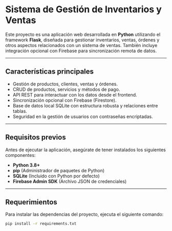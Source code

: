 # Sistema de Gestión de Inventarios y Ventas

Este proyecto es una aplicación web desarrollada en **Python** utilizando el framework **Flask**, diseñada para gestionar inventarios, ventas, órdenes y otros aspectos relacionados con un sistema de ventas. También incluye integración opcional con Firebase para sincronización remota de datos.

---

## **Características principales**
- Gestión de productos, clientes, ventas y órdenes.
- CRUD de productos, servicios y métodos de pago.
- API REST para interactuar con los datos desde el frontend.
- Sincronización opcional con Firebase (Firestore).
- Base de datos local SQLite con estructura robusta y relaciones entre tablas.
- Seguridad en la gestión de usuarios con contraseñas encriptadas.

---

## **Requisitos previos**
Antes de ejecutar la aplicación, asegúrate de tener instalados los siguientes componentes:

- **Python 3.8+**
- **pip** (Administrador de paquetes de Python)
- **SQLite** (Incluido con Python por defecto)
- **Firebase Admin SDK** (Archivo JSON de credenciales)

---
## Requerimientos
Para instalar las dependencias del proyecto, ejecuta el siguiente comando:

```bash
pip install -r requirements.txt
